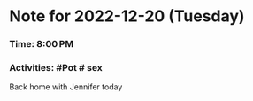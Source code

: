 # Note for 2022-12-20 (Tuesday)
### Time: 8:00 PM
### Activities: #Pot  # sex

Back home with Jennifer today
